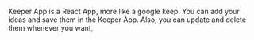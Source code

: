 Keeper App is a React App, more like a google keep. You can add your ideas and save them in the Keeper App. Also, you can update and delete them whenever you want,
